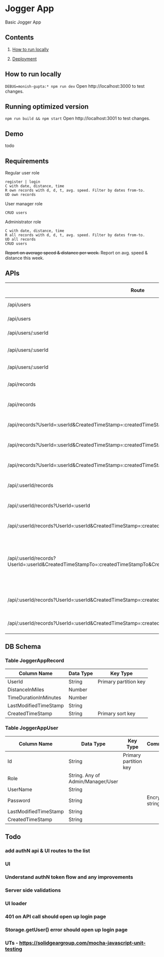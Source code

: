 # Jogger App

Basic Jogger App

## Contents

1. [How to run locally](#how-to-run-locally)

2. [Deployment](#deployment)

## How to run locally

`DEBUG=monish-gupta:* npm run dev`
Open http://localhost:3000 to test changes.

## Running optimized version

`npm run build && npm start`
Open http://localhost:3001 to test changes.

## Demo

todo

## Requirements

Regular user role

    register | login
    C with date, distance, time
    R own records with d, d, t, avg. speed. Filter by dates from-to.
    UD own records
User manager role

    CRUD users
Administrator role

    C with date, distance, time
    R all records with d, d, t, avg. speed. Filter by dates from-to.
    UD all records
    CRUD users
~~Report on average speed & distance per week.~~ Report on avg. speed & distance this week.

## APIs

Route                                                                   | HTTP Verb |Description                                |Policy              |Rules              |
---                                                                     | ---   | ---                                           | ---                | ---               |
/api/users                                                              | GET   | Get all the users.                            |crud user           |admin              |
/api/users                                                              | POST  | Create a user.                                |crud user           |admin              |
/api/users/:userId                                                      | GET   | Get a single user.                            |crud user           |admin              |
/api/users/:userId                                                      | PUT   | Update a user with new info.                  |crud user           |admin              |
/api/users/:userId                                                      | DELETE| Delete a user.                                |crud user           |admin              |
/api/records                                                            | GET   | Get all the records.                          |crud all records    |admin, user manager|
/api/records                                                            | POST  | Create a record.                              |crud all records    |admin, user manager|
/api/records?UserId=:userId&CreatedTimeStamp=:createdTimeStamp          | GET   | Get a single record.                          |crud all records    |admin, user manager|
/api/records?UserId=:userId&CreatedTimeStamp=:createdTimeStamp          | PUT   | Update a record with new info.                |crud all records    |admin, user manager|
/api/records?UserId=:userId&CreatedTimeStamp=:createdTimeStamp          | DELETE| Delete a record.                              |crud all records    |admin, user manager|
/api/:userId/records                                                    | POST  | Create a record of user userId.               |crud records by self|regular user       |
/api/:userId/records?UserId=:userId                                     | GET   | Get all records of user userId.               |crud records by self|regular user       |
/api/:userId/records?UserId=:userId&CreatedTimeStamp=:createdTimeStamp  | GET   | Get a single record of user userId.           |crud records by self|regular user       |
/api/:userId/records?UserId=:userId&CreatedTimeStampTo=:createdTimeStampTo&CreatedTimeStampFrom=:createdTimeStampFrom  | GET   | Get all records of user userId that are created in during given timestamps.           |crud records by self|regular user       |
/api/:userId/records?UserId=:userId&CreatedTimeStamp=:createdTimeStamp  | PUT   | Update a record with new info of user userId. |crud records by self|regular user       |
/api/:userId/records?UserId=:userId&CreatedTimeStamp=:createdTimeStamp  | DELETE| Delete a record of user userId.               |crud records by self|regular user       |

## DB Schema
### Table JoggerAppRecord

Column Name|Data Type|Key Type
---|---|---
UserId | String | Primary partition key
DistanceInMiles | Number |
TimeDurationInMinutes | Number |
LastModifiedTimeStamp | String |
CreatedTimeStamp | String | Primary sort key

### Table JoggerAppUser

Column Name|Data Type|Key Type|Comments
---|---|---|---
Id | String |Primary partition key|
Role | String. Any of Admin/Manager/User||
UserName|String||
Password | String || Encrypted string
LastModifiedTimeStamp | String || 
CreatedTimeStamp | String || 

## Todo

### add authN api & UI routes to the list 

### UI

### Understand authN token flow and any improvements

### Server side validations

### UI loader

### 401 on API call should open up login page

### Storage.getUser() error should open up login page

### UTs - https://solidgeargroup.com/mocha-javascript-unit-testing

